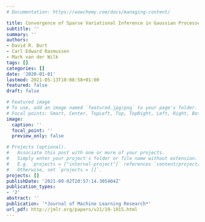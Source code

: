 ```yaml
---
# Documentation: https://wowchemy.com/docs/managing-content/

title: Convergence of Sparse Variational Inference in Gaussian Processes Regression
subtitle: ''
summary: ''
authors:
- David R. Burt
- Carl Edward Rasmussen
- Mark van der Wilk
tags: []
categories: []
date: '2020-01-01'
lastmod: 2021-05-13T10:08:58+01:00
featured: false
draft: false

# Featured image
# To use, add an image named `featured.jpg/png` to your page's folder.
# Focal points: Smart, Center, TopLeft, Top, TopRight, Left, Right, BottomLeft, Bottom, BottomRight.
image:
  caption: ''
  focal_point: ''
  preview_only: false

# Projects (optional).
#   Associate this post with one or more of your projects.
#   Simply enter your project's folder or file name without extension.
#   E.g. `projects = ["internal-project"]` references `content/project/deep-learning/index.md`.
#   Otherwise, set `projects = []`.
projects: []
publishDate: '2021-09-02T20:57:14.305404Z'
publication_types:
- '2'
abstract: ''
publication: '*Journal of Machine Learning Research*'
url_pdf: http://jmlr.org/papers/v21/19-1015.html
---
```

